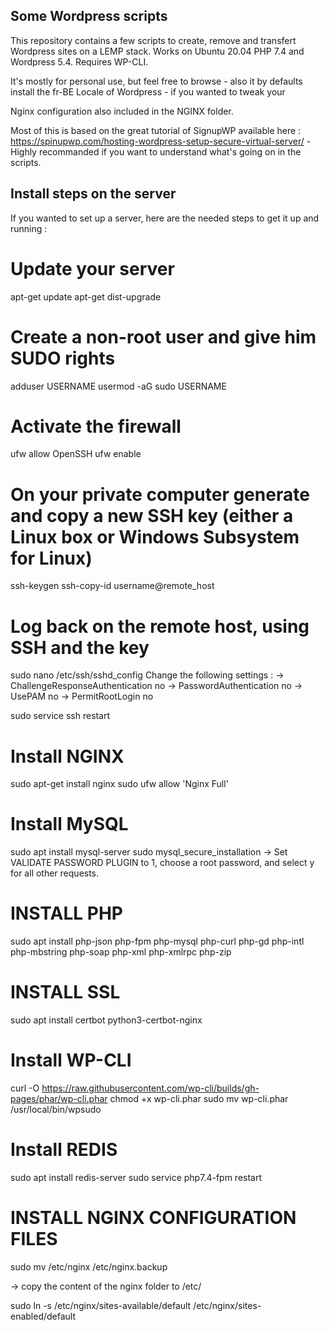 ## Some Wordpress scripts   
This repository contains a few scripts to create, remove and transfert Wordpress sites on a LEMP stack. Works on Ubuntu 20.04 PHP 7.4 and Wordpress 5.4. Requires WP-CLI.

It's mostly for personal use, but feel free to browse - also it by defaults install the fr-BE Locale of Wordpress - if you wanted to tweak your 

Nginx configuration also included in the NGINX folder.

Most of this is based on the great tutorial of SignupWP available here : https://spinupwp.com/hosting-wordpress-setup-secure-virtual-server/ - Highly recommanded if you want to understand what's going on in the scripts.


## Install steps on the server

If you wanted to set up a server, here are the needed steps to get it up and running :

# Update your server

apt-get update
apt-get dist-upgrade

# Create a non-root user and give him SUDO rights 

adduser USERNAME
usermod -aG sudo USERNAME

# Activate the firewall
ufw allow OpenSSH
ufw enable

# On your private computer generate and copy a new SSH key (either a Linux box or Windows Subsystem for Linux)
ssh-keygen
ssh-copy-id username@remote_host

# Log back on the remote host, using SSH and the key
sudo nano /etc/ssh/sshd_config
Change the following settings :
-> ChallengeResponseAuthentication no
-> PasswordAuthentication no
-> UsePAM no
-> PermitRootLogin no

sudo service ssh restart

# Install NGINX
sudo apt-get install nginx
sudo ufw allow 'Nginx Full'

# Install MySQL
sudo apt install mysql-server
sudo mysql_secure_installation
-> Set VALIDATE PASSWORD PLUGIN to 1, choose a root password, and select y for all other requests.


# INSTALL PHP
sudo apt install php-json php-fpm php-mysql php-curl php-gd php-intl php-mbstring php-soap php-xml php-xmlrpc php-zip

# INSTALL SSL
sudo apt install certbot python3-certbot-nginx

# Install WP-CLI
curl -O https://raw.githubusercontent.com/wp-cli/builds/gh-pages/phar/wp-cli.phar
chmod +x wp-cli.phar
sudo mv wp-cli.phar /usr/local/bin/wpsudo

# Install REDIS
sudo apt install redis-server
sudo service php7.4-fpm restart

# INSTALL NGINX CONFIGURATION FILES
sudo mv /etc/nginx /etc/nginx.backup

-> copy the content of the nginx folder to /etc/

sudo ln -s /etc/nginx/sites-available/default /etc/nginx/sites-enabled/default


